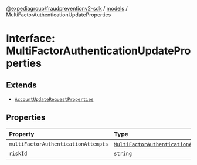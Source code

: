 [@expediagroup/fraudpreventionv2-sdk](../../index.md) / [models](../index.md) / MultiFactorAuthenticationUpdateProperties

# Interface: MultiFactorAuthenticationUpdateProperties

## Extends

- [`AccountUpdateRequestProperties`](AccountUpdateRequestProperties.md)

## Properties

| Property | Type | Inherited from |
| :------ | :------ | :------ |
| `multiFactorAuthenticationAttempts` | [`MultiFactorAuthenticationAttempt`](../classes/MultiFactorAuthenticationAttempt.md)[] | - |
| `riskId` | `string` | [`AccountUpdateRequestProperties`](AccountUpdateRequestProperties.md).`riskId` |
